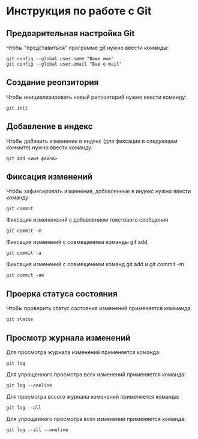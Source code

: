 # **Инструкция по работе с Git**

## Предварительная настройка Git

Чтобы "представиться" программе git нужно ввести команды:

    git config --global user.name "Ваше имя"
    git config --global user.email "Ваш e-mail"

## Создание реопзитория

Чтобы инициализировать новый репозиторий нужно ввести команду:

    git init

## Добавление в индекс

Чтобы добавить изменение в индекс (для фиксации в следующем коммите) нужно ввести команду:

    git add <имя файла>

## Фиксация изменений

Чтобы зафиксировать изменения, добавленные в индекс нужно ввести команду:

    git commit

Фиксация измененений с добавлением текстового сообщения

    git commit -m

Фиксация изменений с совмещением команды git add

    git commit -a

Фиксация изменений с совмещением команд git add и git commit -m

    git commit -am

## Проерка статуса состояния

Чтобы проверить статус состояния изменений применяется комманда:

    git status

## Просмотр журнала изменений

Для просмотра журнала изменений применяется команда:

    git log

Для упрощенного просмотра всех изменений применяется команда:

    git log --oneline

Для просмотра вссего журнала изменений применяется команда:

    git log --all

Для упрощенного просмотра всех изменений применяется команда:

    git log --all --oneline

